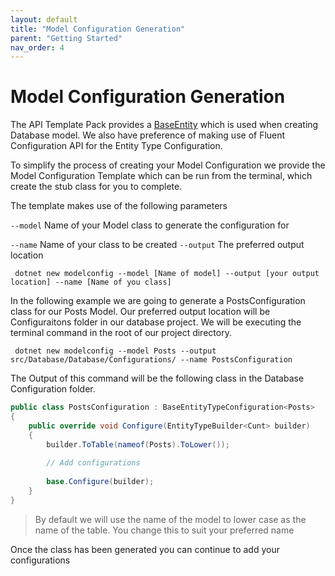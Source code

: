 ```yaml
---
layout: default
title: "Model Configuration Generation"
parent: "Getting Started"
nav_order: 4
---
```


# Model Configuration Generation

The API Template Pack provides a [BaseEntity](../../databases/entity-type-configuration/#what-is-baseentity) which is used when creating Database model. We also have preference of making use of Fluent Configuration API for the Entity Type Configuration.  

To simplify the process of creating your Model Configuration we provide the Model Configuration Template which can be run from the terminal, which create the stub class for you to complete.

The template makes use of the following parameters

`--model` Name of your Model class to generate the configuration for

`--name` Name of your class to be created
`--output` The preferred output location

```shell
 dotnet new modelconfig --model [Name of model] --output [your output location] --name [Name of you class]

```

In the following example we are going to generate a PostsConfiguration class for our Posts Model. Our preferred output location will be Configuraitons folder in our database project.  We will be executing the terminal command in the root of our project directory.

```shell
 dotnet new modelconfig --model Posts --output src/Database/Database/Configurations/ --name PostsConfiguration

```

The Output of this command will be the following class in the Database Configuration folder.

```csharp
public class PostsConfiguration : BaseEntityTypeConfiguration<Posts>
{
    public override void Configure(EntityTypeBuilder<Cunt> builder)
    {
        builder.ToTable(nameof(Posts).ToLower());
        
        // Add configurations
        
        base.Configure(builder);
    }
}
```

> By default we will use the name of the model to lower case as the name of the table. You change this to suit your preferred name
> 

Once the class has been generated you can continue to add your configurations